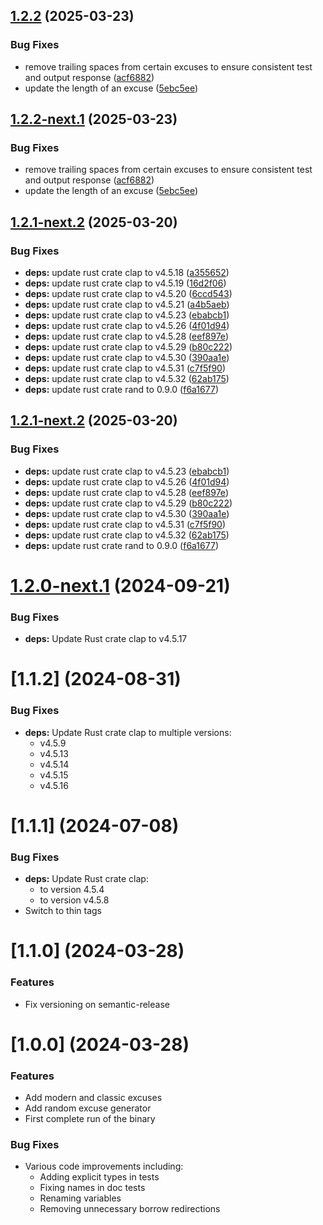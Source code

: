 ## [1.2.2](https://github.com/AliSajid/gh-bofh/compare/v1.2.1...v1.2.2) (2025-03-23)


### Bug Fixes

* remove trailing spaces from certain excuses to ensure consistent test and output response ([acf6882](https://github.com/AliSajid/gh-bofh/commit/acf6882ad8fa061a36931b8cec7f18856091c687))
* update the length of an excuse ([5ebc5ee](https://github.com/AliSajid/gh-bofh/commit/5ebc5ee76a61af6dfe84d01d74213ee6bd0b4c6e))

## [1.2.2-next.1](https://github.com/AliSajid/gh-bofh/compare/v1.2.1...v1.2.2-next.1) (2025-03-23)


### Bug Fixes

* remove trailing spaces from certain excuses to ensure consistent test and output response ([acf6882](https://github.com/AliSajid/gh-bofh/commit/acf6882ad8fa061a36931b8cec7f18856091c687))
* update the length of an excuse ([5ebc5ee](https://github.com/AliSajid/gh-bofh/commit/5ebc5ee76a61af6dfe84d01d74213ee6bd0b4c6e))

## [1.2.1-next.2](https://github.com/AliSajid/gh-bofh-rs/compare/v1.2.1-next.1...v1.2.1-next.2) (2025-03-20)


### Bug Fixes

* **deps:** update rust crate clap to v4.5.18 ([a355652](https://github.com/AliSajid/gh-bofh/commit/a3556529733c06398bdd66edcdc9cfae5d714b04))
* **deps:** update rust crate clap to v4.5.19 ([16d2f06](https://github.com/AliSajid/gh-bofh/commit/16d2f06b83eed94e8ef09cb172444c7657d42f8f))
* **deps:** update rust crate clap to v4.5.20 ([6ccd543](https://github.com/AliSajid/gh-bofh/commit/6ccd54359316be7ca39594a93ec210e0e69824b2))
* **deps:** update rust crate clap to v4.5.21 ([a4b5aeb](https://github.com/AliSajid/gh-bofh/commit/a4b5aeb40712eacd41a5dd1622ba7ec4047d37be))
* **deps:** update rust crate clap to v4.5.23 ([ebabcb1](https://github.com/AliSajid/gh-bofh/commit/ebabcb1e0f6b3712819ab82ce02135b22f87653a))
* **deps:** update rust crate clap to v4.5.26 ([4f01d94](https://github.com/AliSajid/gh-bofh/commit/4f01d9459d97aeaed732586f670ff128dd34b384))
* **deps:** update rust crate clap to v4.5.28 ([eef897e](https://github.com/AliSajid/gh-bofh/commit/eef897e3d3648aa08e0810f449f1366222b65793))
* **deps:** update rust crate clap to v4.5.29 ([b80c222](https://github.com/AliSajid/gh-bofh/commit/b80c2223e8e404a8cee5ea9ec04f03ed971f25a4))
* **deps:** update rust crate clap to v4.5.30 ([390aa1e](https://github.com/AliSajid/gh-bofh/commit/390aa1e164ad65a62dc5d760307d5457a6ec3c21))
* **deps:** update rust crate clap to v4.5.31 ([c7f5f90](https://github.com/AliSajid/gh-bofh/commit/c7f5f90c74159ea5289d71892868945940ca05b0))
* **deps:** update rust crate clap to v4.5.32 ([62ab175](https://github.com/AliSajid/gh-bofh/commit/62ab17563c3c2a0ce237e7835372eb99e98b4d68))
* **deps:** update rust crate rand to 0.9.0 ([f6a1677](https://github.com/AliSajid/gh-bofh/commit/f6a1677c2947e3a89e82eb1c432c7b8f4b2fb9ff))

## [1.2.1-next.2](https://github.com/AliSajid/gh-bofh/compare/v1.2.1-next.1...v1.2.1-next.2) (2025-03-20)


### Bug Fixes

* **deps:** update rust crate clap to v4.5.23 ([ebabcb1](https://github.com/AliSajid/gh-bofh/commit/ebabcb1e0f6b3712819ab82ce02135b22f87653a))
* **deps:** update rust crate clap to v4.5.26 ([4f01d94](https://github.com/AliSajid/gh-bofh/commit/4f01d9459d97aeaed732586f670ff128dd34b384))
* **deps:** update rust crate clap to v4.5.28 ([eef897e](https://github.com/AliSajid/gh-bofh/commit/eef897e3d3648aa08e0810f449f1366222b65793))
* **deps:** update rust crate clap to v4.5.29 ([b80c222](https://github.com/AliSajid/gh-bofh/commit/b80c2223e8e404a8cee5ea9ec04f03ed971f25a4))
* **deps:** update rust crate clap to v4.5.30 ([390aa1e](https://github.com/AliSajid/gh-bofh/commit/390aa1e164ad65a62dc5d760307d5457a6ec3c21))
* **deps:** update rust crate clap to v4.5.31 ([c7f5f90](https://github.com/AliSajid/gh-bofh/commit/c7f5f90c74159ea5289d71892868945940ca05b0))
* **deps:** update rust crate clap to v4.5.32 ([62ab175](https://github.com/AliSajid/gh-bofh/commit/62ab17563c3c2a0ce237e7835372eb99e98b4d68))
* **deps:** update rust crate rand to 0.9.0 ([f6a1677](https://github.com/AliSajid/gh-bofh/commit/f6a1677c2947e3a89e82eb1c432c7b8f4b2fb9ff))

# [1.2.0-next.1](https://github.com/AliSajid/gh-bofh/compare/v1.1.3...v1.2.0-next.1) (2024-09-21)

### Bug Fixes

* **deps:** Update Rust crate clap to v4.5.17

# [1.1.2] (2024-08-31)

### Bug Fixes

* **deps:** Update Rust crate clap to multiple versions:
  * v4.5.9
  * v4.5.13
  * v4.5.14
  * v4.5.15
  * v4.5.16

# [1.1.1] (2024-07-08)

### Bug Fixes

* **deps:** Update Rust crate clap:
  * to version 4.5.4
  * to version v4.5.8
* Switch to thin tags

# [1.1.0] (2024-03-28)

### Features

* Fix versioning on semantic-release

# [1.0.0] (2024-03-28)

### Features

* Add modern and classic excuses
* Add random excuse generator
* First complete run of the binary

### Bug Fixes

* Various code improvements including:
  * Adding explicit types in tests
  * Fixing names in doc tests
  * Renaming variables
  * Removing unnecessary borrow redirections
